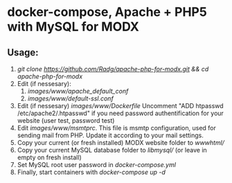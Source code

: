 docker-compose, Apache + PHP5 with MySQL for MODX
=================================================

Usage:
------
1. *git clone https://github.com/Radg/apache-php-for-modx.git && cd apache-php-for-modx*
2. Edit (if nessesary):
    1. *images/www/apache_default_conf*
    2. *images/www/default-ssl.conf*
3. Edit (if nessesary) *images/www/Dockerfile* Uncomment "ADD htpasswd /etc/apache2/.htpasswd" if you need password authentification for your website (user test, password test)
4. Edit *images/www/msmtprc*. This file is msmtp configuration, used for sending mail from PHP. Update it according to your mail settings.
5. Copy your current (or fresh installed) MODX website folder to *wwwhtml/*
6. Copy your current MySQL database folder to *libmysql/* (or leave in empty on fresh install)
7. Set MySQL root user password in *docker-compose.yml*
8. Finally, start containers with *docker-compose up -d*
